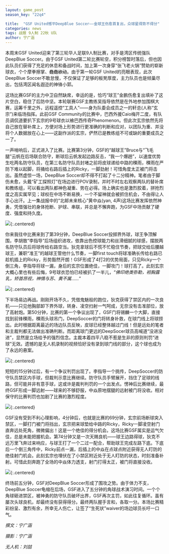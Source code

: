 ```yaml
---
layout: game_post
season_key: "22q4"

title:  "GSF United憾平DeepBlue Soccer——金球王伤愈首复出，众球星得势不得分"
categories: news
tags: 战报 9人制 22秋 U队
author: 宁广涵
---
```


本周末GSF United迎来了第三轮华人足联9人制比赛，对手是湾区传统强队DeepBlue Soccer。由于GSF United第二轮比赛轮空，积分榜暂时落后，但也因此队员们获得了充足的休息和备战时间，加上第一次身穿“张飞老火锅”赞助的崭新球衣，个个摩拳擦掌、~~蠢蠢欲动~~。由于第一轮GSF United的亮眼表现，此次DeepBlue Soccer不敢怠慢，不仅保证了足够的板凳厚度，主力队员也是倾巢尽出，包括湾区闻名遐迩的神锋小郭。

这场比赛GSF的主力中卫自然缺席，幸运的是，恰巧“球王”金鹏伤愈复出填补了这片空白，稳住了后防中坚。本轮联赛GSF主教练吴指导依然是在外地参加围棋大赛，运筹千里之外，远程遥控“工具人”——身为队委会成员之一的轩总(人称“玄宗”)来临场指挥。此前GSF Community的比赛中，巴西外援Caio梅开二度，有队员调侃道要扒下玄宗的9号球衣以飨巴西传奇Phenomenon。但此次玄宗依然先将自己放在替补席上，方便对场上形势进行更准确的判断和应对，以团队为重、并没将个人数据放在心上——这副作派的玄宗，俨然已是教练组不可或缺的重要成员之一了。

一声哨响后，正式进入了比赛。比赛第3分钟，GSF的“越球王”Bruce与“飞毛腿”云帆在后场联合防守，断球后云帆发起边路反击，“我一个爆趟”，以速度优势生吃两名防守队员，在第三名防守队员封堵之前将皮球递给中路的稞雨，稞雨在严防下难以起脚，将捅给右路后插上的Ricky，一脚劲射！可惜角度太正被门将击出。虽然虚惊一场，DeepBlue Soccer却不得不打起了十二分精神。笔者由于脚伤未愈，头戴“矿工探照灯”在场边进行POV录制，并时不时左右观察两队的替补席和教练组，可以看出两队都神色凝重、势在必得。场上确实也是激烈胶着，拼抢烈度之高实属罕见；球权在中场不断易换，一个不留神就会被抓住机会，不由得让人手心出汗。上一集战报中的“北邮未来核心”黄中焱(yan, 4声)这场比赛发挥依然神勇，凭借强壮的身体抢断、护球、串联，并总是不懈奔跑，为GSF中场贡献了硬度、强度和持久度。

![](/assets/img/news/season-22/r3-u-dbs/1.gif){:.centered}

你来我往中比赛来到了第39分钟，DeepBlue Soccer投掷界外球，球王争顶解围，李胡敖“李指导”后场组织进攻，依靠出色控球能力和丝滑细腻的球感，摆脱两名防守队员后将球传给右路空当。狄克拿球后不慌不忙稳住节奏，把球交给后腰越球王，兼职“准王”的越球王管他什么节奏，一脚first touch将球准确长传给右路已趁机插上的Ricky，形势豁然开朗！GSF形成了4打2的优势局面，只见Ricky一个倒三角，李指导将球一漏，身后的玄宗位置绝佳，一脚攻门！球打高了。此刻玄宗大概心里也有些后悔，9号球衣恐怕已经被扒了一半儿，“*佛印绝类弥勒，袒胸露乳，矫首昂视，神情与苏、黄不属……*”

![](/assets/img/news/season-22/r3-u-dbs/2.gif){:.centered}

下半场易边再战。刚刚开场不久，凭借鬼魅般的跑位，狄克获得了禁区内的一次良机——只见他胸部卸下界外球，转身、凌空扫射一气呵成，无奈没有击准部位，放了高射炮。第50分钟，比赛的第一个争议出现了，GSF门将锡麟一个大脚，直接找到前锋稞雨，稞雨头球吊门，DeepSoccer的门将转身补救，在球门线上将球捞出。此时根据距离最近的场边队员反映，皮球已经整体越过门线！但是远处的笔者和主裁判都无法做出准确判断。而距离球门更远的DeepSocer球员高喊道“没进没进”，显然是立场给予的强烈信念。主裁本着四平八稳不惹是生非的原则判罚“进球”无效。遗憾的是无人机录制的视频恰好没有录到球门线的部分，这个球也成为了永远的悬案。

![](/assets/img/news/season-22/r3-u-dbs/3.gif){:.centered}

短短的15分钟过后，有一个争议判罚出现了。李指导一个挑传，DeepSoccer的防守队员禁区内手球，但裁判示意比赛继续。防守队员手臂展开，挡住了足球的线路，但可能并非有意手球，这或许是裁判判罚的一个出发点。愣神后比赛继续，最终GSF形成一脚远射——球来的不够舒服，中焱原地摆腿的远射被门将没收。相对保守的比赛判罚也加剧了比赛的激烈程度。

![](/assets/img/news/season-22/r3-u-dbs/4.gif){:.centered}

GSF没有受到不利心理影响，4分钟后，也就是比赛的69分钟，玄宗前场断球突入禁区，一脚打门被门将挡出，玄宗把来球垫给中路的Ricky，Ricky一脚凌空射门直奔远处死角，微微偏出！这是一个绝佳的得分机会。这场比赛GSF属实是运气欠佳，总是未能把握机会。第74分钟又是一次天赐良机——球王边路得球，狄克不远万里飞奔过来响应，与球王打了一个二过一配合，帮助球王完成左路下底。下底后一个倒三角传中，Ricky前点一漏，后插上的中焱在点球点附近获得无人盯防的绝佳射门机会。此刻玄宗也埋伏在了小禁区附近处于无人盯防的状态，时刻准备补射。可惜此刻奔跑了全场的中焱体力透支，射门打得太正，被门将直接没收。

![](/assets/img/news/season-22/r3-u-dbs/5.gif){:.centered}

终场前五分钟，GSF对DeepBlue Soccer形成了围攻之势。由于体力不支，DeepBlue Soccer龟缩在后场，GSF进入了五分钟的角球战术演习时间。一个个角球砸进禁区，被神勇的防守队员破坏出界，GSF再次主罚，如此往复循环。虽有屡次头球良机，却最终没有获得得分。最终两队握手言和，各取一分。本场比赛精彩纷呈、激烈有余，所幸无人伤亡，让签了“生死状”waiver的场边球员长吁一口气。


*撰文：宁广涵*

*摄影：宁广涵*

*无人机：刘喆*

